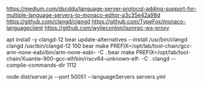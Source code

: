https://medium.com/dscddu/language-server-protocol-adding-support-for-multiple-language-servers-to-monaco-editor-a3c35e42a98d
https://github.com/clangd/clangd
https://github.com/TypeFox/monaco-languageclient
https://github.com/wylieconlon/jsonrpc-ws-proxy

apt install -y clangd-12 bear
update-alternatives --install /usr/bin/clangd clangd /usr/bin/clangd-12 100
bear make PREFIX=/opt/lab/tool-chain/gcc-arm-none-eabi/bin/arm-none-eabi- -C .
bear make PREFIX=/opt/lab/tool-chain/Xuantie-900-gcc-elf/bin/riscv64-unknown-elf- -C .
clangd --compile-commands-dir 1112

node dist/server.js --port 50051 --languageServers servers.yml
